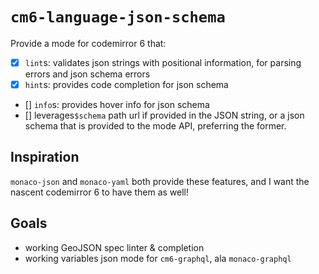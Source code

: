 # `cm6-language-json-schema`

Provide a mode for codemirror 6 that:

- [x] `lint`s:  validates json strings with positional information, for parsing errors and json schema errors
- [x] `hint`s: provides code completion for json schema
- [] `info`s: provides hover info for json schema
- [] leverages`$schema` path url if provided in the JSON string, or a json schema that is provided to the mode API, preferring the former.

## Inspiration

`monaco-json` and `monaco-yaml` both provide these features, and I want the nascent codemirror 6 to have them as well!

## Goals
- working GeoJSON spec linter & completion
- working variables json mode for `cm6-graphql`, ala `monaco-graphql`
